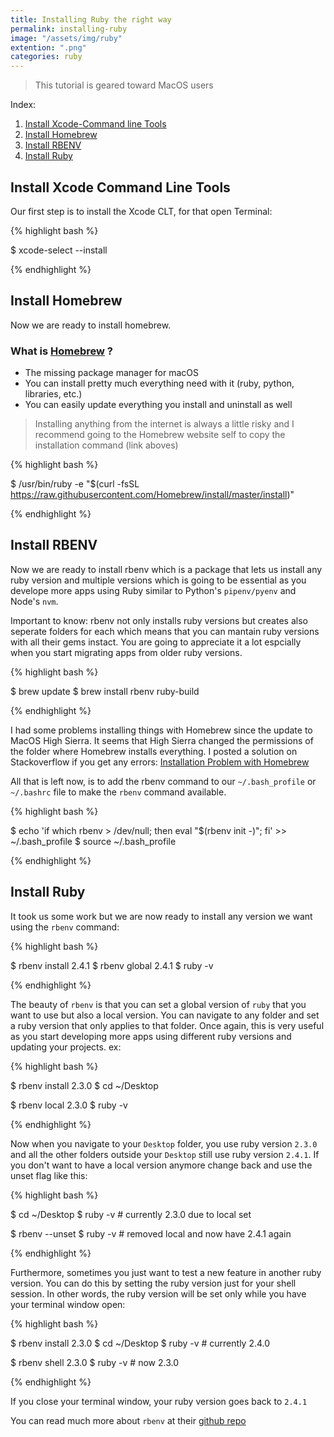 ```yaml
---
title: Installing Ruby the right way
permalink: installing-ruby
image: "/assets/img/ruby"
extention: ".png"
categories: ruby
---
```


> This tutorial is geared toward MacOS users

Index:

1. [Install Xcode-Command line Tools](#install-xcode-command-line-tools)
2. [Install Homebrew](#install-homebrew)
3. [Install RBENV](#install-RBENV)
4. [Install Ruby](#install-ruby)


## Install Xcode Command Line Tools

Our first step is to install the Xcode CLT, for that open Terminal:

{% highlight bash %}

$ xcode-select --install

{% endhighlight %}


## Install Homebrew

Now we are ready to install homebrew.

### What is [Homebrew](https://brew.sh/) ?
- The missing package manager for macOS
- You can install pretty much everything need with it (ruby, python, libraries, etc.)
- You can easily update everything you install and uninstall as well

> Installing anything from the internet is always a little risky and
> I recommend going to the Homebrew website self to copy the installation command (link aboves)


{% highlight bash %}

$ /usr/bin/ruby -e "$(curl -fsSL https://raw.githubusercontent.com/Homebrew/install/master/install)"

{% endhighlight %}

## Install RBENV
Now we are ready to install rbenv which is a package that lets us install any ruby version and multiple versions which is going to be essential as you develope more apps using Ruby similar to Python's `pipenv/pyenv` and Node's `nvm`.

Important to know: rbenv not only installs ruby versions but creates also seperate folders for each which means that you can mantain ruby versions with all their gems instact. You are going to appreciate it a lot espcially when you start migrating apps from older ruby versions.

{% highlight bash %}

$ brew update
$ brew install rbenv ruby-build

{% endhighlight %}

I had some problems installing things with Homebrew since the update to MacOS High Sierra. It seems that High Sierra changed the permissions of the folder where Homebrew installs everything. I posted a solution on Stackoverflow if you get any errors: [Installation Problem with Homebrew](https://stackoverflow.com/questions/47255517/brew-install-python3-didnt-install-pip3/47256280?noredirect=1#comment81516144_47256280)

All that is left now, is to add the rbenv command to our `~/.bash_profile` or `~/.bashrc` file to make the `rbenv` command available.

{% highlight bash %}

$ echo 'if which rbenv > /dev/null; then eval "$(rbenv init -)"; fi' >> ~/.bash_profile
$ source ~/.bash_profile

{% endhighlight %}


## Install Ruby

It took us some work but we are now ready to install any version we want using the `rbenv` command:

{% highlight bash %}

$ rbenv install 2.4.1
$ rbenv global 2.4.1
$ ruby -v

{% endhighlight %}

The beauty of `rbenv` is that you can set a global version of `ruby` that you want to use but also a local version. You can navigate to any folder and set a ruby version that only applies to that folder. Once again, this is very useful as you start developing more apps using different ruby versions and updating your projects. ex:

{% highlight bash %}

$ rbenv install 2.3.0
$ cd ~/Desktop

$ rbenv local 2.3.0
$ ruby -v

{% endhighlight %}

Now when you navigate to your `Desktop` folder, you use ruby version `2.3.0` and all the other folders outside your `Desktop` still use ruby version `2.4.1`. If you don't want to have a local version anymore change back and use the unset flag like this:

{% highlight bash %}

$ cd ~/Desktop
$ ruby -v # currently 2.3.0 due to local set

$ rbenv --unset
$ ruby -v # removed local and now have 2.4.1 again

{% endhighlight %}

Furthermore, sometimes you just want to test a new feature in another ruby version. You can do this by setting the ruby version just for your shell session. In other words, the ruby version will be set only while you have your terminal window open:

{% highlight bash %}

$ rbenv install 2.3.0
$ cd ~/Desktop
$ ruby -v # currently 2.4.0

$ rbenv shell 2.3.0
$ ruby -v # now 2.3.0

{% endhighlight %}

If you close your terminal window, your ruby version goes back to `2.4.1`

You can read much more about `rbenv` at their [github repo](https://github.com/rbenv/rbenv#how-it-works)